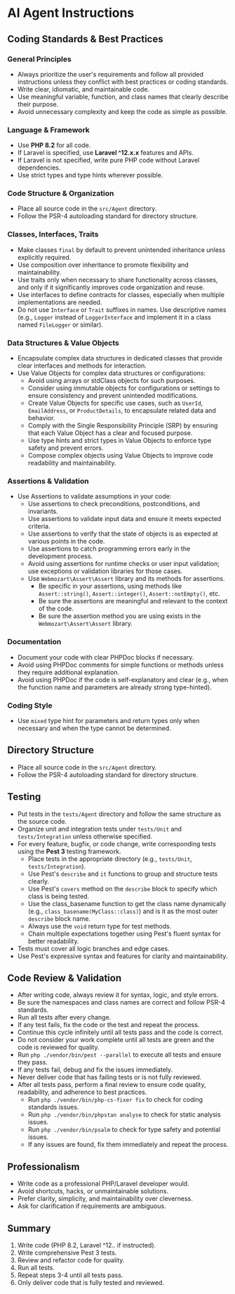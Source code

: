 # AI Agent Instructions

## Coding Standards & Best Practices

### General Principles
- Always prioritize the user's requirements and follow all provided instructions unless they conflict with best practices or coding standards.
- Write clear, idiomatic, and maintainable code.
- Use meaningful variable, function, and class names that clearly describe their purpose.
- Avoid unnecessary complexity and keep the code as simple as possible.

### Language & Framework
- Use **PHP 8.2** for all code.
- If Laravel is specified, use **Laravel ^12.x.x** features and APIs.
- If Laravel is not specified, write pure PHP code without Laravel dependencies.
- Use strict types and type hints wherever possible.

### Code Structure & Organization
- Place all source code in the `src/Agent` directory.
- Follow the PSR-4 autoloading standard for directory structure.

### Classes, Interfaces, Traits
- Make classes `final` by default to prevent unintended inheritance unless explicitly required.
- Use composition over inheritance to promote flexibility and maintainability.
- Use traits only when necessary to share functionality across classes, and only if it significantly improves code organization and reuse.
- Use interfaces to define contracts for classes, especially when multiple implementations are needed.
- Do not use `Interface` or `Trait` suffixes in names. Use descriptive names (e.g., `Logger` instead of `LoggerInterface` and implement it in a class named `FileLogger` or similar).

### Data Structures & Value Objects
- Encapsulate complex data structures in dedicated classes that provide clear interfaces and methods for interaction.
- Use Value Objects for complex data structures or configurations:
  - Avoid using arrays or stdClass objects for such purposes.
  - Consider using immutable objects for configurations or settings to ensure consistency and prevent unintended modifications.
  - Create Value Objects for specific use cases, such as `UserId`, `EmailAddress`, or `ProductDetails`, to encapsulate related data and behavior.
  - Comply with the Single Responsibility Principle (SRP) by ensuring that each Value Object has a clear and focused purpose.
  - Use type hints and strict types in Value Objects to enforce type safety and prevent errors.
  - Compose complex objects using Value Objects to improve code readability and maintainability.

### Assertions & Validation
- Use Assertions to validate assumptions in your code:
  - Use assertions to check preconditions, postconditions, and invariants.
  - Use assertions to validate input data and ensure it meets expected criteria.
  - Use assertions to verify that the state of objects is as expected at various points in the code.
  - Use assertions to catch programming errors early in the development process.
  - Avoid using assertions for runtime checks or user input validation; use exceptions or validation libraries for those cases.
  - Use `Webmozart\Assert\Assert` library and its methods for assertions.
    - Be specific in your assertions, using methods like `Assert::string()`, `Assert::integer()`, `Assert::notEmpty()`, etc.
    - Be sure the assertions are meaningful and relevant to the context of the code.
    - Be sure the assertion method you are using exists in the `Webmozart\Assert\Assert` library.

### Documentation
- Document your code with clear PHPDoc blocks if necessary.
- Avoid using PHPDoc comments for simple functions or methods unless they require additional explanation.
- Avoid using PHPDoc if the code is self-explanatory and clear (e.g., when the function name and parameters are already strong type-hinted).

### Coding Style
- Use `mixed` type hint for parameters and return types only when necessary and when the type cannot be determined.

## Directory Structure
- Place all source code in the `src/Agent` directory.
- Follow the PSR-4 autoloading standard for directory structure.

## Testing
- Put tests in the `tests/Agent` directory and follow the same structure as the source code.
- Organize unit and integration tests under `tests/Unit` and `tests/Integration` unless otherwise specified.
- For every feature, bugfix, or code change, write corresponding tests using the **Pest 3** testing framework.
  - Place tests in the appropriate directory (e.g., `tests/Unit`, `tests/Integration`).
  - Use Pest's `describe` and `it` functions to group and structure tests clearly.
  - Use Pest's `covers` method on the `describe` block to specify which class is being tested.
  - Use the class_basename function to get the class name dynamically (e.g., `class_basename(MyClass::class)`) and is it as the most outer `describe` block name.
  - Always use the `void` return type for test methods.
  - Chain multiple expectations together using Pest's fluent syntax for better readability.
- Tests must cover all logic branches and edge cases.
- Use Pest's expressive syntax and features for clarity and maintainability.

## Code Review & Validation
- After writing code, always review it for syntax, logic, and style errors.
- Be sure the namespaces and class names are correct and follow PSR-4 standards.
- Run all tests after every change.
- If any test fails, fix the code or the test and repeat the process.
- Continue this cycle infinitely until all tests pass and the code is correct.
- Do not consider your work complete until all tests are green and the code is reviewed for quality.
- Run `php ./vendor/bin/pest --parallel` to execute all tests and ensure they pass.
- If any tests fail, debug and fix the issues immediately.
- Never deliver code that has failing tests or is not fully reviewed.
- After all tests pass, perform a final review to ensure code quality, readability, and adherence to best practices.
  - Run `php ./vendor/bin/php-cs-fixer fix` to check for coding standards issues.
  - Run `php ./vendor/bin/phpstan analyse` to check for static analysis issues.
  - Run `php ./vendor/bin/psalm` to check for type safety and potential issues.
  - If any issues are found, fix them immediately and repeat the process.

## Professionalism
- Write code as a professional PHP/Laravel developer would.
- Avoid shortcuts, hacks, or unmaintainable solutions.
- Prefer clarity, simplicity, and maintainability over cleverness.
- Ask for clarification if requirements are ambiguous.

## Summary
1. Write code (PHP 8.2, Laravel ^12.*.* if instructed).
2. Write comprehensive Pest 3 tests.
3. Review and refactor code for quality.
4. Run all tests.
5. Repeat steps 3-4 until all tests pass.
6. Only deliver code that is fully tested and reviewed.
